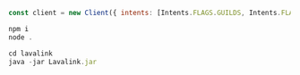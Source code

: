 ```javascript
const client = new Client({ intents: [Intents.FLAGS.GUILDS, Intents.FLAGS.GUILD_MESSAGES] });
```

```javascript
npm i
node .
```

```javascript
cd lavalink
java -jar Lavalink.jar

